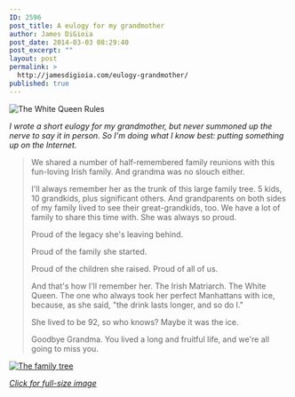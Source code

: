 ```yaml
---
ID: 2596
post_title: A eulogy for my grandmother
author: James DiGioia
post_date: 2014-03-03 08:29:40
post_excerpt: ""
layout: post
permalink: >
  http://jamesdigioia.com/eulogy-grandmother/
published: true
---
```

![The White Queen Rules][1]

*I wrote a short eulogy for my grandmother, but never summoned up the nerve to say it in person. So I'm doing what I know best: putting something up on the Internet.*

> We shared a number of half-remembered family reunions with this fun-loving Irish family. And grandma was no slouch either.
> 
> I'll always remember her as the trunk of this large family tree. 5 kids, 10 grandkids, plus significant others. And grandparents on both sides of my family lived to see their great-grandkids, too. We have a lot of family to share this time with. She was always so proud.
> 
> Proud of the legacy she's leaving behind.
> 
> Proud of the family she started.
> 
> Proud of the children she raised. Proud of all of us.
> 
> And that's how I'll remember her. The Irish Matriarch. The White Queen. The one who always took her perfect Manhattans with ice, because, as she said, "the drink lasts longer, and so do I."
> 
> She lived to be 92, so who knows? Maybe it was the ice.
> 
> Goodbye Grandma. You lived a long and fruitful life, and we're all going to miss you.

[![The family tree][2]][3]

[*Click for full-size image*][3]

 [1]: http://jamesdigioia.com/app/uploads/2014/03/2014-02-22-16-52-05-510x180.jpg
 [2]: http://jamesdigioia.com/app/uploads/2014/03/grandma-family-510x180.jpg
 [3]: http://jamesdigioia.com/app/uploads/2014/03/grandma-family.jpg